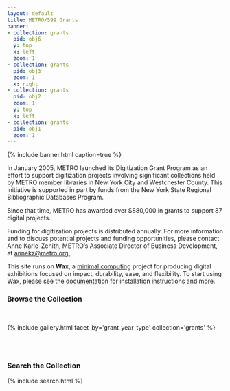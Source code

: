 ```yaml
---
layout: default
title: METRO/599 Grants
banner:
- collection: grants
  pid: obj6
  y: top
  x: left
  zoom: 1
- collection: grants
  pid: obj3
  zoom: 1
  x: right
- collection: grants
  pid: obj2
  zoom: 1
  y: top
  x: left
- collection: grants
  pid: obj1
  zoom: 1
---
```


{% include banner.html caption=true %}

In January 2005, METRO launched its Digitization Grant Program as an effort to support digitization projects involving significant collections held by METRO member libraries in New York City and Westchester County. This initiative is supported in part by funds from the New York State Regional Bibliographic Databases Program.

Since that time, METRO has awarded over $880,000 in grants to support 87 digital projects.

Funding for digitization projects is distributed annually. For more information and to discuss potential projects and funding opportunities, please contact Anne Karle-Zenith, METRO’s Associate Director of Business Development, at [annekz@metro.org.](mailto:annekz@metro.org)

This site runs on __Wax__, a [minimal computing](http://go-dh.github.io/mincomp/) project for producing digital exhibitions focused on impact, durability, ease, and flexibility. To start using Wax, please see the [documentation](https://minicomp.github.io/wiki/#/wax/) for installation instructions and more.

### Browse the Collection
<br>

{% include gallery.html facet_by='grant_year_type' collection='grants' %}

<br><br>

### Search the Collection

{% include search.html %}

